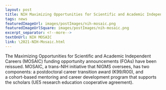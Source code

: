 ```yaml
--- 
layout: post
title: NIH Maximizing Opportunities for Scientific and Academic Independent Careers (MOSAIC)
tags: news
featuredImageUrl: images/postImages/nih-mosaic.png
featuredImageUrlSquare: images/postImages/nih-mosaic.png
excerpt_separator: <!--more-->
textOnUrl: NIH MOSAIC
link: \2021-NIH-Mosaic.html
--- 
```


The Maximizing Opportunities for Scientific and Academic Independent Careers (MOSAIC) funding opportunity announcements (FOAs) have been reissued. MOSAIC, a trans-NIH initiative that NIGMS oversees, has two components: a postdoctoral career transition award (K99/R00), and a cohort-based mentoring and career development program that supports the scholars (UE5 research education cooperative agreement).<!--more-->
